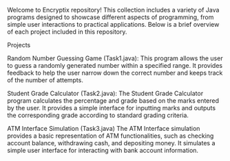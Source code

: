 Welcome to Encryptix repository! This collection includes a variety of Java programs designed to showcase different aspects of programming, from simple user interactions to practical applications. Below is a brief overview of each project included in this repository.

Projects

Random Number Guessing Game (Task1.java): This program allows the user to guess a randomly generated number within a specified range. It provides feedback to help the user narrow down the correct number and keeps track of the number of attempts.

Student Grade Calculator (Task2.java): The Student Grade Calculator program calculates the percentage and grade based on the marks entered by the user. It provides a simple interface for inputting marks and outputs the corresponding grade according to standard grading criteria.

ATM Interface Simulation (Task3.java) The ATM Interface simulation provides a basic representation of ATM functionalities, such as checking account balance, withdrawing cash, and depositing money. It simulates a simple user interface for interacting with bank account information.
